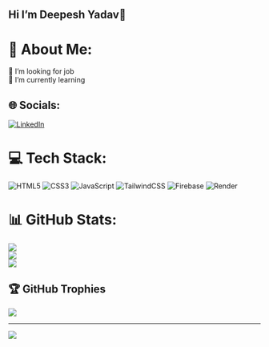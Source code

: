 ## Hi I’m Deepesh Yadav👋
# 💫 About Me:
🔭 I’m looking for job<br>🌱 I’m currently learning<br>


## 🌐 Socials:
[![LinkedIn](https://img.shields.io/badge/LinkedIn-%230077B5.svg?logo=linkedin&logoColor=white)](https://linkedin.com/in/https://www.linkedin.com/in/deepesh11yadav/) 

# 💻 Tech Stack:
![HTML5](https://img.shields.io/badge/html5-%23E34F26.svg?style=for-the-badge&logo=html5&logoColor=white) ![CSS3](https://img.shields.io/badge/css3-%231572B6.svg?style=for-the-badge&logo=css3&logoColor=white) ![JavaScript](https://img.shields.io/badge/javascript-%23323330.svg?style=for-the-badge&logo=javascript&logoColor=%23F7DF1E) ![TailwindCSS](https://img.shields.io/badge/tailwindcss-%2338B2AC.svg?style=for-the-badge&logo=tailwind-css&logoColor=white) ![Firebase](https://img.shields.io/badge/firebase-%23039BE5.svg?style=for-the-badge&logo=firebase) ![Render](https://img.shields.io/badge/Render-%46E3B7.svg?style=for-the-badge&logo=render&logoColor=white) 
# 📊 GitHub Stats:
![](https://github-readme-stats.vercel.app/api?username=deepesh11yadav&theme=dark&hide_border=false&include_all_commits=false&count_private=false)<br/>
![](https://github-readme-streak-stats.herokuapp.com/?user=deepesh11yadav&theme=dark&hide_border=false)<br/>
![](https://github-readme-stats.vercel.app/api/top-langs/?username=deepesh11yadav&theme=dark&hide_border=false&include_all_commits=false&count_private=false&layout=compact)

## 🏆 GitHub Trophies
![](https://github-profile-trophy.vercel.app/?username=deepesh11yadav&theme=radical&no-frame=false&no-bg=true&margin-w=4)

---
[![](https://visitcount.itsvg.in/api?id=deepesh11yadav&icon=0&color=0)](https://visitcount.itsvg.in)

<!-- Proudly created with GPRM ( https://gprm.itsvg.in ) -->
